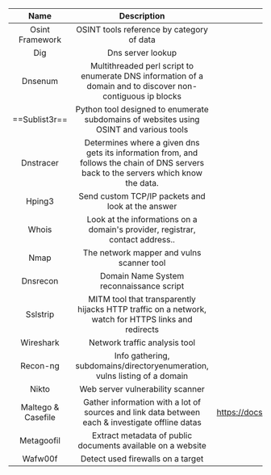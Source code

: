 |        Name        |                                                              Description                                                              |                                                     Source & Documentation                                                     |
|:------------------:|:-------------------------------------------------------------------------------------------------------------------------------------:|:------------------------------------------------------------------------------------------------------------------------------:|
|  Osint Framework   |                                               OSINT tools reference by category of data                                               |                                                  https://osintframework.com/                                                   |
|        Dig         |                                                           Dns server lookup                                                           |                                                https://linux.die.net/man/1/dig                                                 |
|      Dnsenum       |              Multithreaded perl script to enumerate DNS information of a domain and to discover non-contiguous ip blocks              |                                              https://github.com/fwaeytens/dnsenum                                              |
|   ==Sublist3r==    |                        Python tool designed to enumerate subdomains of websites using OSINT and various tools                         |                                             https://github.com/aboul3la/Sublist3r                                              |
|     Dnstracer      | Determines where a given dns gets its information from, and follows the chain of DNS servers back to the servers which know the data. |                                             https://linux.die.net/man/8/dnstracer                                              |
|       Hping3       |                                           Send custom TCP/IP packets and look at the answer                                           |                                               https://linux.die.net/man/8/hping3                                               |
|       Whois        |                             Look at the informations on a domain's provider, registrar, contact address..                             |                                                         https://who.is                                                         |
|        Nmap        |                                               The network mapper and vulns scanner tool                                               |                                                        https://nmap.org                                                        |
|      Dnsrecon      |                                               Domain Name System reconnaissance script                                                |                                            https://github.com/darkoperator/dnsrecon                                            |
|      Sslstrip      |                  MITM tool that transparently hijacks HTTP traffic on a network, watch for HTTPS links and redirects                  |                                               https://github.com/moxie0/sslstrip                                               |
|     Wireshark      |                                                     Network traffic analysis tool                                                     |                                            https://www.wireshark.org/download.html                                             |
|      Recon-ng      |                              Info gathering, subdomains/directoryenumeration, vulns listing of a domain                               |                                            https://github.com/lanmaster53/recon-ng                                             |
|       Nikto        |                                                   Web server vulnerability scanner                                                    |                                                 https://github.com/sullo/nikto                                                 |
| Maltego & Casefile |                    Gather information with a lot of sources and link data between each & investigate offline datas                    | https://www.maltego.com/downloads/ & https://docs.maltego.com/support/solutions/articles/15000018948-what-is-maltego-casefile- |
|     Metagoofil     |                                      Extract metadata of public documents available on a website                                      |                                             https://github.com/laramies/metagoofil                                             |
|      Wafw00f       |                                                   Detect used firewalls on a target                                                   |                                           https://github.com/EnableSecurity/wafw00f                                            |
